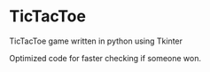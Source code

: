 # TicTacToe
TicTacToe game written in python using Tkinter

Optimized code for faster checking if someone won.
